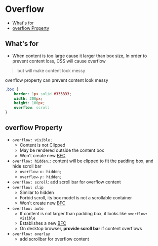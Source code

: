 # Overflow

- [What's for](#whats-for)
- [overflow Property](#overflow-property)

## What's for

- When content is too large cause it larger than box size, In order to prevent content loss, CSS will cause overflow

> but will make content look messy

overflow property can prevent content look messy

```css
.box {
    border: 1px solid #333333;
    width: 200px;
    height: 100px;
    overflow: scroll
}
```

## overflow Property

- `overflow: visible;`
  - Content is not Clipped
  - May be rendered outside the content box
  - Won't create new [BFC](css-block-formatting-context.md)
- `overflow: hidden;`: content will be clipped to fit the padding box, and hide scroll bar
  - `overflow-x: hidden;`
  - `overflow-y: hidden;`
- `overflow: scroll`: add scroll bar for overflow content
- `overflow: clip`
  - Similar to hidden
  - Forbid scroll, its box model is not a scrollable container
  - Won't create new [BFC](css-block-formatting-context.md)
- `overflow: auto`
  - If content is not larger than padding box, it looks like `overflow: visible`
  - Establishes a new [BFC](css-block-formatting-context.md)
  - On desktop browser, **provide scroll bar** if content overflows 
- `overflow: overlay`
  - add scrollbar for overflow content
